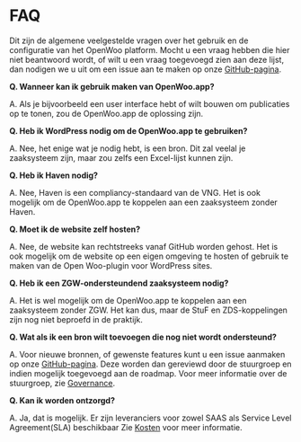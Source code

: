 # FAQ

Dit zijn de algemene veelgestelde vragen over het gebruik en de configuratie van het OpenWoo platform. Mocht u een vraag hebben die hier niet beantwoord wordt, of wilt u een vraag toegevoegd zien aan deze lijst, dan nodigen we u uit om een issue aan te maken op onze [GitHub-pagina](https://github.com/ConductionNL/woo-website-template/issues).

**Q. Wanneer kan ik gebruik maken van OpenWoo.app?**

A. Als je bijvoorbeeld een user interface hebt of wilt bouwen om publicaties op te tonen, zou de OpenWoo.app de oplossing zijn.

**Q. Heb ik WordPress nodig om de OpenWoo.app te gebruiken?**

A. Nee, het enige wat je nodig hebt, is een bron. Dit zal veelal je zaaksysteem zijn, maar zou zelfs een Excel-lijst kunnen zijn.

**Q. Heb ik Haven nodig?**

A. Nee, Haven is een compliancy-standaard van de VNG. Het is ook mogelijk om de OpenWoo.app te koppelen aan een zaaksysteem zonder Haven.

**Q. Moet ik de website zelf hosten?**

A. Nee, de website kan rechtstreeks vanaf GitHub worden gehost. Het is ook mogelijk om de website op een eigen omgeving te hosten of gebruik te maken van de Open Woo-plugin voor WordPress sites.

**Q. Heb ik een ZGW-ondersteundend zaaksysteem nodig?**

A. Het is wel mogelijk om de OpenWoo.app te koppelen aan een zaaksysteem zonder ZGW. Het kan dus, maar de StuF en ZDS-koppelingen zijn nog niet beproefd in de praktijk.

**Q. Wat als ik een bron wilt toevoegen die nog niet wordt ondersteund?**

A. Voor nieuwe bronnen, of gewenste features kunt u een issue aanmaken op onze [GitHub-pagina](https://github.com/ConductionNL/woo-website-template/issues). Deze worden dan gereviewd door de stuurgroep en indien mogelijk toegevoegd aan de roadmap. Voor meer informatie over de stuurgroep, zie [Governance](https://openwoo.app/github/Bestuur/?link=https://github.com/ConductionNL/woo-website-template/blob/main/docs/GOVERNANCE.md).

**Q. Kan ik worden ontzorgd?**

A. Ja, dat is mogelijk. Er zijn leveranciers voor zowel SAAS als Service Level Agreement(SLA) beschikbaar Zie [Kosten](https://openwoo.app/github/Kosten/?link=https://github.com/ConductionNL/woo-website-template/blob/main/docs/Kosten.md) voor meer informatie.
